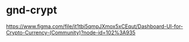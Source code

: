# gnd-crypt
https://www.figma.com/file/it1tbi5qmpJXmox5xCEqut/Dashboard-UI-for-Crypto-Currency-(Community)?node-id=102%3A935
